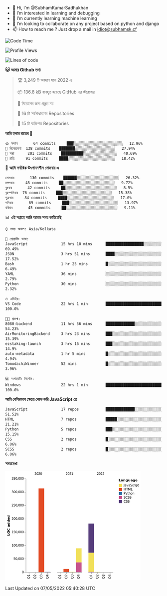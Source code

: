 - 👋 Hi, I’m @SubhamKumarSadhukhan
- 👀 I’m interested in learning and debugging
- 🌱 I’m currently learning machine learning
- 💞️ I’m looking to collaborate on any project based on python and django
- 📫 How to reach me ?
      Just drop a mail in idiot@subhamsk.cf

<!---
SubhamKumarSadhukhan/SubhamKumarSadhukhan is a ✨ special ✨ repository because its `README.md` (this file) appears on your GitHub profile.
You can click the Preview link to take a look at your changes.
--->


<!--START_SECTION:waka-->
![Code Time](http://img.shields.io/badge/Code%20Time-479%20hrs%2017%20mins-blue)

![Profile Views](http://img.shields.io/badge/%E0%A6%AA%E0%A7%8D%E0%A6%B0%E0%A7%8B%E0%A6%AB%E0%A6%BE%E0%A6%87%E0%A6%B2%20%E0%A6%A6%E0%A6%B0%E0%A7%8D%E0%A6%B6%E0%A6%A8-0-blue)

![Lines of code](https://img.shields.io/badge/%E0%A6%B9%E0%A7%8D%E0%A6%AF%E0%A6%BE%E0%A6%B2%E0%A7%8B%20%E0%A6%93%E0%A6%AF%E0%A6%BC%E0%A6%BE%E0%A6%B0%E0%A7%8D%E0%A6%B2%E0%A7%8D%E0%A6%A1%20%E0%A6%A5%E0%A7%87%E0%A6%95%E0%A7%87%20%E0%A6%86%E0%A6%AE%E0%A6%BF%20%E0%A6%B2%E0%A6%BF%E0%A6%96%E0%A7%87%E0%A6%9B%E0%A6%BF-599%20Thousand%20%E0%A6%95%E0%A7%8B%E0%A6%A1%E0%A7%87%E0%A6%B0%20%E0%A6%B2%E0%A6%BE%E0%A6%87%E0%A6%A8-blue)

**🐱 আমার Github তথ্য** 

> 🏆 3,249 টি অবদান সাল 2022 এ
 > 
> 📦 136.8 kB ব্যবহৃত হয়েছে GitHub এর স্টরেজের 
 > 
> 🚫 নিয়োগের জন্য প্রস্তুত নয়
 > 
> 📜 16 টি সর্বসাধারণের Repositories 
 > 
> 🔑 15 টি ব্যক্তিগত Repositories  
 > 
**আমি হলাম রাতের 🦉** 

```text
🌞 সকাল       64 commits     ███░░░░░░░░░░░░░░░░░░░░░░   12.96% 
🌆 দিনেরবেলা  138 commits    ███████░░░░░░░░░░░░░░░░░░   27.94% 
🌃 সন্ধা      201 commits    ██████████░░░░░░░░░░░░░░░   40.69% 
🌙 রাত্রি     91 commits     ████░░░░░░░░░░░░░░░░░░░░░   18.42%

```
📅 **আমি সর্বাধিক উৎপাদনশীল সোমবার এ** 

```text
সোমবার       130 commits    ██████░░░░░░░░░░░░░░░░░░░   26.32% 
মঙ্গলবার     48 commits     ██░░░░░░░░░░░░░░░░░░░░░░░   9.72% 
বুধবার       42 commits     ██░░░░░░░░░░░░░░░░░░░░░░░   8.5% 
বৃহস্পতিবার  76 commits     ███░░░░░░░░░░░░░░░░░░░░░░   15.38% 
শুক্রবার     84 commits     ████░░░░░░░░░░░░░░░░░░░░░   17.0% 
শনিবার       69 commits     ███░░░░░░░░░░░░░░░░░░░░░░   13.97% 
রবিবার       45 commits     ██░░░░░░░░░░░░░░░░░░░░░░░   9.11%

```


📊 **এই সপ্তাহে আমি আমার সময় কাটিয়েছি** 

```text
⌚︎ সময় অঞ্চল: Asia/Kolkata

💬 প্রোগ্রামিং ভাষা: 
JavaScript               15 hrs 18 mins      █████████████████░░░░░░░░   69.49% 
JSON                     3 hrs 51 mins       ████░░░░░░░░░░░░░░░░░░░░░   17.52% 
Bash                     1 hr 25 mins        █░░░░░░░░░░░░░░░░░░░░░░░░   6.49% 
YAML                     36 mins             ░░░░░░░░░░░░░░░░░░░░░░░░░   2.79% 
Python                   30 mins             ░░░░░░░░░░░░░░░░░░░░░░░░░   2.32%

🔥 এডিটর: 
VS Code                  22 hrs 1 min        █████████████████████████   100.0%

🐱‍💻 প্রকল্ম: 
8080-backend             11 hrs 56 mins      █████████████░░░░░░░░░░░░   54.23% 
AirMonitoringBackend     3 hrs 23 mins       ███░░░░░░░░░░░░░░░░░░░░░░   15.39% 
ezstaking-launch         3 hrs 16 mins       ███░░░░░░░░░░░░░░░░░░░░░░   14.9% 
auto-metadata            1 hr 5 mins         █░░░░░░░░░░░░░░░░░░░░░░░░   4.94% 
TomodachiWinner          52 mins             █░░░░░░░░░░░░░░░░░░░░░░░░   3.96%

💻 অপারেটিং সিস্টেম: 
Windows                  22 hrs 1 min        █████████████████████████   100.0%

```

**আমি বেশিরভাগ ক্ষেত্রে কোড করি JavaScript তে** 

```text
JavaScript               17 repos            █████████████░░░░░░░░░░░░   51.52% 
HTML                     7 repos             █████░░░░░░░░░░░░░░░░░░░░   21.21% 
Python                   5 repos             ███░░░░░░░░░░░░░░░░░░░░░░   15.15% 
CSS                      2 repos             █░░░░░░░░░░░░░░░░░░░░░░░░   6.06% 
SCSS                     2 repos             █░░░░░░░░░░░░░░░░░░░░░░░░   6.06%

```


**সময়রেখা**

![Chart not found](https://raw.githubusercontent.com/SubhamKumarSadhukhan/SubhamKumarSadhukhan/main/charts/bar_graph.png) 


 Last Updated on 07/05/2022 05:40:28 UTC
<!--END_SECTION:waka-->
